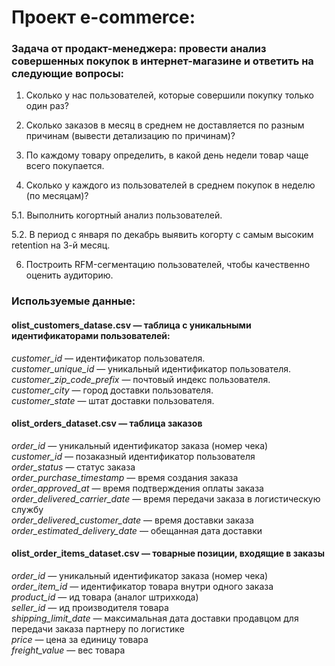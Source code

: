 # Проект e-commerce:

### Задача от продакт-менеджера: провести анализ совершенных покупок в интернет-магазине и ответить на следующие вопросы:

1. Сколько у нас пользователей, которые совершили покупку только один раз? 

2. Сколько заказов в месяц в среднем не доставляется по разным причинам (вывести детализацию по причинам)?

3. По каждому товару определить, в какой день недели товар чаще всего покупается.

4. Сколько у каждого из пользователей в среднем покупок в неделю (по месяцам)?

5.1. Выполнить когортный анализ пользователей.

5.2. В период с января по декабрь выявить когорту с самым высоким retention на 3-й месяц. 

6. Построить RFM-сегментацию пользователей, чтобы качественно оценить аудиторию.


### Используемые данные:

#### olist_customers_datase.csv — таблица с уникальными идентификаторами пользователей:

*customer_id* — идентификатор пользователя. \
*customer_unique_id* — уникальный идентификатор пользователя.\
*customer_zip_code_prefix* — почтовый индекс пользователя. \
*customer_city* — город доставки пользователя. \
*customer_state* — штат доставки пользователя.

#### olist_orders_dataset.csv —  таблица заказов

*order_id* —  уникальный идентификатор заказа (номер чека) \
*customer_id* —  позаказный идентификатор пользователя \
*order_status* —  статус заказа \
*order_purchase_timestamp* —  время создания заказа \
*order_approved_at* —  время подтверждения оплаты заказа \
*order_delivered_carrier_date* —  время передачи заказа в логистическую службу \
*order_delivered_customer_date* —  время доставки заказа \
*order_estimated_delivery_date* —  обещанная дата доставки 

#### olist_order_items_dataset.csv —  товарные позиции, входящие в заказы

*order_id* —  уникальный идентификатор заказа (номер чека) \
*order_item_id* —  идентификатор товара внутри одного заказа \
*product_id* —  ид товара (аналог штрихкода) \
*seller_id* — ид производителя товара \
*shipping_limit_date* —  максимальная дата доставки продавцом для передачи заказа партнеру по логистике \
*price* —  цена за единицу товара \
*freight_value* —  вес товара
